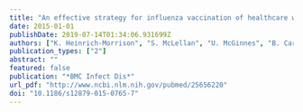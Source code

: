```yaml
---
title: "An effective strategy for influenza vaccination of healthcare workers in Australia: experience at a large health service without a mandatory policy"
date: 2015-01-01
publishDate: 2019-07-14T01:34:06.931699Z
authors: ["K. Heinrich-Morrison", "S. McLellan", "U. McGinnes", "B. Carroll", "K. Watson", "P. Bass", "L. J. Worth", "A. C. Cheng"]
publication_types: ["2"]
abstract: ""
featured: false
publication: "*BMC Infect Dis*"
url_pdf: "http://www.ncbi.nlm.nih.gov/pubmed/25656220"
doi: "10.1186/s12879-015-0765-7"
---
```


